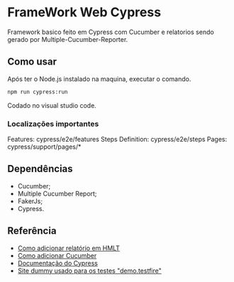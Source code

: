 
# FrameWork Web Cypress

Framework basico feito em Cypress com Cucumber e relatorios sendo gerado por Multiple-Cucumber-Reporter.



## Como usar

Após ter o Node.js instalado na maquina, executar o comando.

```bash
npm run cypress:run
```

Codado no visual studio code.

### Localizações importantes

Features: cypress/e2e/features
Steps Definition: cypress/e2e/steps
Pages: cypress/support/pages/*
## Dependências

- Cucumber;
- Multiple Cucumber Report;
- FakerJs;
- Cypress.
## Referência

 - [Como adicionar relatório em HMLT](https://vitormarinheiroautomation.medium.com/aprenda-a-gerar-reports-do-cypress-com-cucumber-4b31b21a46ab)
 - [Como adicionar Cucumber](https://www.youtube.com/watch?v=UMFAreP1grE&t=321s)
 - [Documentação do Cypress](https://docs.cypress.io/api/table-of-contents)
  - [Site dummy usado para os testes "demo.testfire"](https://demo.testfire.net/index.jsp)

